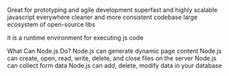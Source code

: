 Great for prototyping and agile development
superfast and highly scalable
javascript everywhere
cleaner and more consistent codebase 
large ecosystem of open-source libs

it is a runtime environment for executing js code

What Can Node.js Do?
Node.js can generate dynamic page content
Node.js can create, open, read, write, delete, and close files on the server
Node.js can collect form data
Node.js can add, delete, modify data in your database

